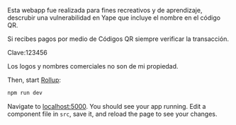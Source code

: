 Esta webapp fue realizada para fines recreativos y de aprendizaje, descrubir una vulnerabilidad en Yape que incluye el nombre en el código QR.

Si recibes pagos por medio de Códigos QR siempre verificar la transacción.

Clave:123456

Los logos y nombres comerciales no son de mi propiedad.

Then, start [Rollup](https://rollupjs.org):

```bash
npm run dev
```

Navigate to [localhost:5000](http://localhost:5000). You should see your app running. Edit a component file in `src`, save it, and reload the page to see your changes.
